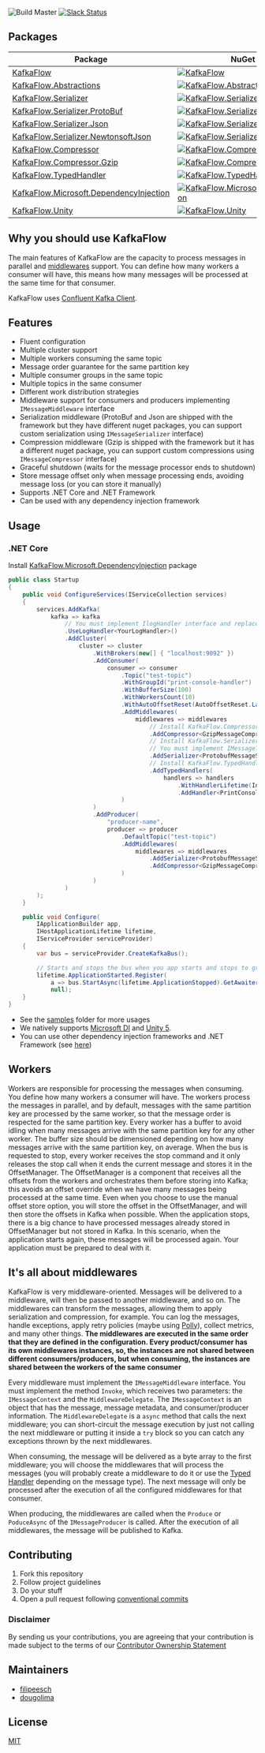 ![Build Master](https://github.com/Farfetch/kafka-flow/workflows/Build%20Master/badge.svg?branch=master) [![Slack Status](http://www.pollytalk.org/badge.svg)](https://kafkaflow.slack.com/)

## Packages

| Package                                                                                                            | NuGet Stable                                                                                                                                                                                      | Downloads                                                                                                                                                                                          |
| ------------------------------------------------------------------------------------------------------------------ | ------------------------------------------------------------------------------------------------------------------------------------------------------------------------------------------------- | -------------------------------------------------------------------------------------------------------------------------------------------------------------------------------------------------- |
| [KafkaFlow](https://www.nuget.org/packages/KafkaFlow/)                                                             | [![KafkaFlow](https://img.shields.io/nuget/v/KafkaFlow.svg)](https://www.nuget.org/packages/KafkaFlow/)                                                                                           | [![KafkaFlow](https://img.shields.io/nuget/dt/KafkaFlow.svg)](https://www.nuget.org/packages/KafkaFlow/)                                                                                           |
| [KafkaFlow.Abstractions](https://www.nuget.org/packages/KafkaFlow.Abstractions/)                                   | [![KafkaFlow.Abstractions](https://img.shields.io/nuget/v/KafkaFlow.Abstractions.svg)](https://www.nuget.org/packages/KafkaFlow.Abstractions/)                                                    | [![KafkaFlow](https://img.shields.io/nuget/dt/KafkaFlow.Abstractions.svg)](https://www.nuget.org/packages/KafkaFlow.Abstractions/)                                                                 |
| [KafkaFlow.Serializer](https://www.nuget.org/packages/KafkaFlow.Serializer/)                                       | [![KafkaFlow.Serializer](https://img.shields.io/nuget/v/KafkaFlow.Serializer.svg)](https://www.nuget.org/packages/KafkaFlow.Serializer/)                                                          | [![KafkaFlow.Serializer](https://img.shields.io/nuget/dt/KafkaFlow.Serializer.svg)](https://www.nuget.org/packages/KafkaFlow.Serializer/)                                                          |
| [KafkaFlow.Serializer.ProtoBuf](https://www.nuget.org/packages/KafkaFlow.Serializer.ProtoBuf/)                     | [![KafkaFlow.Serializer.ProtoBuf](https://img.shields.io/nuget/v/KafkaFlow.Serializer.ProtoBuf.svg)](https://www.nuget.org/packages/KafkaFlow.Serializer.ProtoBuf/)                               | [![KafkaFlow.Serializer.ProtoBuf](https://img.shields.io/nuget/dt/KafkaFlow.Serializer.ProtoBuf.svg)](https://www.nuget.org/packages/KafkaFlow.Serializer.ProtoBuf/)                               |
| [KafkaFlow.Serializer.Json](https://www.nuget.org/packages/KafkaFlow.Serializer.Json/)                             | [![KafkaFlow.Serializer.Json](https://img.shields.io/nuget/v/KafkaFlow.Serializer.Json.svg)](https://www.nuget.org/packages/KafkaFlow.Serializer.Json/)                                           | [![KafkaFlow.Serializer.Json](https://img.shields.io/nuget/dt/KafkaFlow.Serializer.Json.svg)](https://www.nuget.org/packages/KafkaFlow.Serializer.Json/)                                           |
| [KafkaFlow.Serializer.NewtonsoftJson](https://www.nuget.org/packages/KafkaFlow.Serializer.NewtonsoftJson/)         | [![KafkaFlow.Serializer.NewtonsoftJson](https://img.shields.io/nuget/v/KafkaFlow.Serializer.NewtonsoftJson.svg)](https://www.nuget.org/packages/KafkaFlow.Serializer.NewtonsoftJson/)             | [![KafkaFlow.Serializer.NewtonsoftJson](https://img.shields.io/nuget/dt/KafkaFlow.Serializer.NewtonsoftJson.svg)](https://www.nuget.org/packages/KafkaFlow.Serializer.NewtonsoftJson/)             |
| [KafkaFlow.Compressor](https://www.nuget.org/packages/KafkaFlow.Compressor/)                                       | [![KafkaFlow.Compressor](https://img.shields.io/nuget/v/KafkaFlow.Compressor.svg)](https://www.nuget.org/packages/KafkaFlow.Compressor/)                                                          | [![KafkaFlow.Compressor](https://img.shields.io/nuget/dt/KafkaFlow.Compressor.svg)](https://www.nuget.org/packages/KafkaFlow.Compressor/)                                                          |
| [KafkaFlow.Compressor.Gzip](https://www.nuget.org/packages/KafkaFlow.Compressor.Gzip/)                             | [![KafkaFlow.Compressor.Gzip](https://img.shields.io/nuget/v/KafkaFlow.Compressor.Gzip.svg)](https://www.nuget.org/packages/KafkaFlow.Compressor.Gzip/)                                           | [![KafkaFlow.Compressor.Gzip](https://img.shields.io/nuget/dt/KafkaFlow.Compressor.Gzip.svg)](https://www.nuget.org/packages/KafkaFlow.Compressor.Gzip/)                                           |
| [KafkaFlow.TypedHandler](https://www.nuget.org/packages/KafkaFlow.TypedHandler/)                                   | [![KafkaFlow.TypedHandler](https://img.shields.io/nuget/v/KafkaFlow.TypedHandler.svg)](https://www.nuget.org/packages/KafkaFlow.TypedHandler/)                                                    | [![KafkaFlow.TypedHandler](https://img.shields.io/nuget/dt/KafkaFlow.TypedHandler.svg)](https://www.nuget.org/packages/KafkaFlow.TypedHandler/)                                                    |
| [KafkaFlow.Microsoft.DependencyInjection](https://www.nuget.org/packages/KafkaFlow.Microsoft.DependencyInjection/) | [![KafkaFlow.Microsoft.DependencyInjection](https://img.shields.io/nuget/v/KafkaFlow.Microsoft.DependencyInjection.svg)](https://www.nuget.org/packages/KafkaFlow.Microsoft.DependencyInjection/) | [![KafkaFlow.Microsoft.DependencyInjection](https://img.shields.io/nuget/dt/KafkaFlow.Microsoft.DependencyInjection.svg)](https://www.nuget.org/packages/KafkaFlow.Microsoft.DependencyInjection/) |
| [KafkaFlow.Unity](https://www.nuget.org/packages/KafkaFlow.Unity/)                                                 | [![KafkaFlow.Unity](https://img.shields.io/nuget/v/KafkaFlow.Unity.svg)](https://www.nuget.org/packages/KafkaFlow.Unity/)                                                                         | [![KafkaFlow.Unity](https://img.shields.io/nuget/dt/KafkaFlow.Unity.svg)](https://www.nuget.org/packages/KafkaFlow.Unity/)                                                                         |

## Why you should use KafkaFlow

The main features of KafkaFlow are the capacity to process messages in parallel and [middlewares](https://github.com/Farfetch/kafka-flow#its-all-about-middlewares) support. You can define how many workers a consumer will have, this means how many messages will be processed at the same time for that consumer.

KafkaFlow uses [Confluent Kafka Client](https://github.com/confluentinc/confluent-kafka-dotnet).

## Features

-   Fluent configuration
-   Multiple cluster support
-   Multiple workers consuming the same topic
-   Message order guarantee for the same partition key
-   Multiple consumer groups in the same topic
-   Multiple topics in the same consumer
-   Different work distribution strategies
-   Middleware support for consumers and producers implementing `IMessageMiddleware` interface
-   Serialization middleware (ProtoBuf and Json are shipped with the framework but they have different nuget packages, you can support custom serialization using `IMessageSerializer` interface)
-   Compression middleware (Gzip is shipped with the framework but it has a different nuget package, you can support custom compressions using `IMessageCompressor` interface)
-   Graceful shutdown (waits for the message processor ends to shutdown)
-   Store message offset only when message processing ends, avoiding message loss (or you can store it manually)
-   Supports .NET Core and .NET Framework
-   Can be used with any dependency injection framework

## Usage

### .NET Core

Install [KafkaFlow.Microsoft.DependencyInjection](https://www.nuget.org/packages/KafkaFlow.Microsoft.DependencyInjection/) package

```csharp
public class Startup
{
    public void ConfigureServices(IServiceCollection services)
    {
        services.AddKafka(
            kafka => kafka
                // You must implement IlogHandler interface and replace YourLogHandler
                .UseLogHandler<YourLogHandler>() 
                .AddCluster(
                    cluster => cluster
                        .WithBrokers(new[] { "localhost:9092" })
                        .AddConsumer(
                            consumer => consumer
                                .Topic("test-topic")
                                .WithGroupId("print-console-handler")
                                .WithBufferSize(100)
                                .WithWorkersCount(10)
                                .WithAutoOffsetReset(AutoOffsetReset.Latest)
                                .AddMiddlewares(
                                    middlewares => middlewares
                                        // Install KafkaFlow.Compressor and Install KafkaFlow.Compressor.Gzip
                                        .AddCompressor<GzipMessageCompressor>() 
                                        // Install KafkaFlow.Serializer and Install KafkaFlow.Serializer.Protobuf
                                        // You must implement IMessageTypeResolver and replace YourMessageTypeResolver
                                        .AddSerializer<ProtobufMessageSerializer, YourMessageTypeResolver>()
                                        // Install KafkaFlow.TypedHandler
                                        .AddTypedHandlers(
                                            handlers => handlers
                                                .WithHandlerLifetime(InstanceLifetime.Singleton)
                                                .AddHandler<PrintConsoleHandler>())
                                )
                        )
                        .AddProducer(
                            "producer-name",
                            producer => producer
                                .DefaultTopic("test-topic")
                                .AddMiddlewares(
                                    middlewares => middlewares
                                        .AddSerializer<ProtobufMessageSerializer, YourMessageTypeResolver>()
                                        .AddCompressor<GzipMessageCompressor>()
                                )
                        )
                )
        );
    }

    public void Configure(
        IApplicationBuilder app,
        IHostApplicationLifetime lifetime,
        IServiceProvider serviceProvider)
    {
        var bus = serviceProvider.CreateKafkaBus();

        // Starts and stops the bus when you app starts and stops to graceful shutdown
        lifetime.ApplicationStarted.Register(
            a => bus.StartAsync(lifetime.ApplicationStopped).GetAwaiter().GetResult(),
            null);
    }
}
```

-   See the [samples](/samples) folder for more usages
-   We natively supports [Microsoft DI](https://www.nuget.org/packages/KafkaFlow.Microsoft.DependencyInjection/) and [Unity 5](https://www.nuget.org/packages/KafkaFlow.Unity/).
-   You can use other dependency injection frameworks and .NET Framework (see [here](/docs/di-containers.md))

## Workers

Workers are responsible for processing the messages when consuming. You define how many workers a consumer will have. The workers process the messages in parallel, and by default, messages with the same partition key are processed by the same worker, so that the message order is respected for the same partition key. Every worker has a buffer to avoid idling when many messages arrive with the same partition key for any other worker. The buffer size should be dimensioned depending on how many messages arrive with the same partition key, on average. When the bus is requested to stop, every worker receives the stop command and it only releases the stop call when it ends the current message and stores it in the OffsetManager. The OffsetManager is a component that receives all the offsets from the workers and orchestrates them before storing into Kafka; this avoids an offset override when we have many messages being processed at the same time. Even when you choose to use the manual offset store option, you will store the offset in the OffsetManager, and will then store the offsets in Kafka when possible. When the application stops, there is a big chance to have processed messages already stored in OffsetManager but not stored in Kafka. In this scenario, when the application starts again, these messages will be processed again. Your application must be prepared to deal with it.

## It's all about middlewares

KafkaFlow is very middleware-oriented. Messages will be delivered to a middleware, will then be passed to another middleware, and so on. The middlewares can transform the messages, allowing them to apply serialization and compression, for example. You can log the messages, handle exceptions, apply retry policies (maybe using [Polly](https://github.com/App-vNext/Polly)), collect metrics, and many other things. **The middlewares are executed in the same order that they are defined in the configuration. Every product/consumer has its own middlewares instances, so, the instances are not shared between different consumers/producers, but when consuming, the instances are shared between the workers of the same consumer**

Every middleware must implement the `IMessageMiddleware` interface. You must implement the method `Invoke`, which receives two parameters: the `IMessageContext` and the `MiddlewareDelegate`. The `IMessageContext` is an object that has the message, message metadata, and consumer/producer information. The `MiddlewareDelegate` is a `async` method that calls the next middleware; you can short-circuit the message execution by just not calling the next middleware or putting it inside a `try` block so you can catch any exceptions thrown by the next middlewares.

When consuming, the message will be delivered as a byte array to the first middleware; you will choose the middlewares that will process the messages (you will probably create a middleware to do it or use the [Typed Handler](https://www.nuget.org/packages/KafkaFlow.TypedHandler) depending on the message type). The next message will only be processed after the execution of all the configured middlewares for that consumer.

When producing, the middlewares are called when the `Produce` or `PoduceAsync` of the `IMessageProducer` is called. After the execution of all middlewares, the message will be published to Kafka.

## Contributing

1.  Fork this repository
2.  Follow project guidelines
3.  Do your stuff
4.  Open a pull request following [conventional commits](https://www.conventionalcommits.org/en/v1.0.0/)

### Disclaimer

By sending us your contributions, you are agreeing that your contribution is made subject to the terms of our [Contributor Ownership Statement](https://github.com/Farfetch/.github/blob/master/COS.md)

## Maintainers

-   [filipeesch](https://github.com/filipeesch)
-   [dougolima](https://github.com/dougolima)

## License

[MIT](LICENSE)
